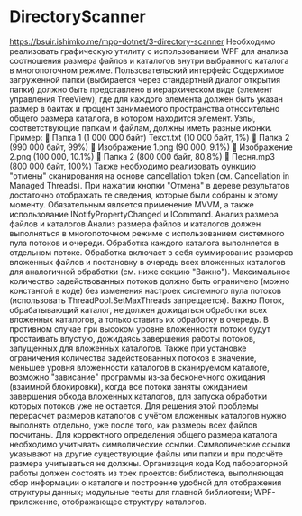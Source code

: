# DirectoryScanner
https://bsuir.ishimko.me/mpp-dotnet/3-directory-scanner
Необходимо реализовать графическую утилиту с использованием WPF для анализа соотношения размера файлов и каталогов внутри выбранного каталога в многопоточном режиме.
Пользовательский интерфейс
Содержимое загруженной папки (выбирается через стандартный диалог открытия папки) должно быть представлено в иерархическом виде (элемент управления TreeView), где для каждого элемента должен быть указан размер в байтах и процент занимаемого пространства относительно общего размера каталога, в котором находится элемент. Узлы, соответствующие папкам и файлам, должны иметь разные иконки. Пример:
📁 Папка 1 (1 000 000 байт)
Текст.txt (10 000 байт, 1%) 
📁 Папка 2 (990 000 байт, 99%)
📄 Изображение 1.png (90 000, 9.1%)
📄 Изображение 2.png (100 000, 10.1%)
📁 Папка 2 (800 000 байт, 80,8%)
📄 Песня.mp3 (800 000 байт, 100%)
Также необходимо реализовать функцию "отмены" сканирования на основе cancellation token (см. Cancellation in Managed Threads). При нажатии кнопки "Отмена" в дереве результатов достаточно отображать те сведения, которые были собраны к этому моменту.
Обязательным является применение MVVM, а также использование INotifyPropertyChanged и ICommand.
Анализ размера файлов и каталогов
Анализ размера файлов и каталогов должен выполняться в многопоточном режиме с использованием системного пула потоков и очереди. 
Обработка каждого каталога выполняется в отдельном потоке. Обработка включает в себя суммирование размеров вложенных файлов и постановку в очередь всех вложенных каталогов для аналогичной обработки (см. ниже секцию "Важно").
Максимальное количество задействованных потоков должно быть ограничено (можно константой в коде) без изменения настроек системного пула потоков (использовать ThreadPool.SetMaxThreads запрещается).
Важно
Поток, обрабатывающий каталог, не должен дожидаться обработки всех вложенных каталогов, а только ставить их обработку в очередь. В противном случае при высоком уровне вложенности потоки будут простаивать впустую, дожидаясь завершения работы потоков, запущенных для вложенных каталогов.
Также при установке ограничения количества задействованных потоков в значение, меньшее уровня вложенности каталогов в сканируемом каталоге, возможно "зависание" программы из-за бесконечного ожидания (взаимной блокировки), когда все потоки заняты ожиданием завершения обхода вложенных каталогов, для запуска обработки которых потоков уже не остается.
Для решения этой проблемы перерасчет размеров каталогов с учётом вложенных каталогов нужно выполнять отдельно, уже после того, как размеры всех файлов посчитаны.
Для корректного определения общего размера каталога необходимо учитывать символические ссылки. 
Символические ссылки указывают на другие существующие файлы или папки и при подсчёте размера учитываться не должны.
Организация кода
Код лабораторной работы должен состоять из трех проектов:
библиотека, выполняющая сбор информации о каталоге и построение удобной для отображения структуры данных;
модульные тесты для главной библиотеки;
WPF-приложение, отображающее структуру каталогов.

